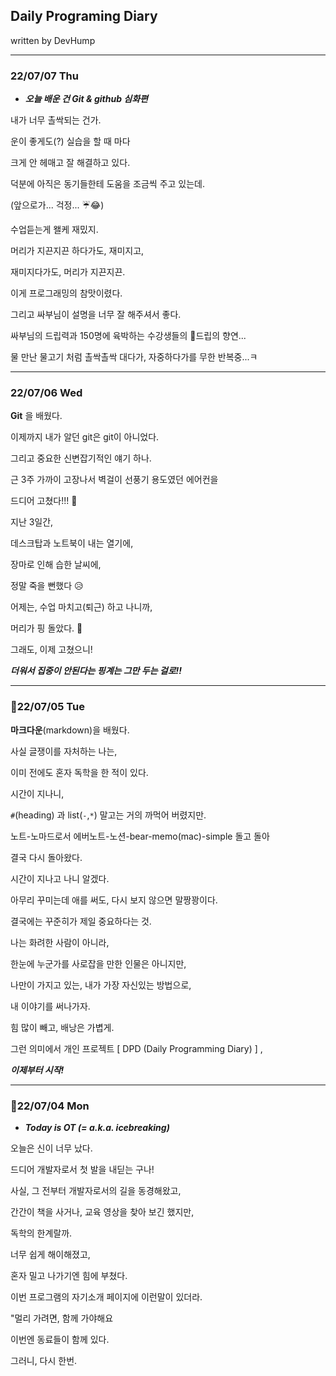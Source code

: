 ## Daily Programing Diary 

written by DevHump

---

### 22/07/07 Thu

- ***오늘 배운 건 Git & github 심화편***

내가 너무 촐싹되는 건가. 

운이 좋게도(?) 실습을 할 때 마다 

크게 안 헤매고 잘 해결하고 있다. 

덕분에 아직은 동기들한테 도움을 조금씩 주고 있는데.

(앞으로가... 걱정... ☔😂)



수업듣는게 왤케 재밌지. 

머리가 지끈지끈 하다가도, 재미지고, 

재미지다가도, 머리가 지끈지끈. 

이게 프로그래밍의 참맛이렸다.



그리고 싸부님이 설명을 너무 잘 해주셔서 좋다. 

싸부님의 드립력과 150명에 육박하는 수강생들의 🐶드립의 향연...

물 만난 물고기 처럼 촐싹촐싹 대다가, 자중하다가를 무한 반복중...ㅋ



---

### 22/07/06  Wed

**Git** 을 배웠다. 

이제까지 내가 알던 git은 git이 아니었다.



그리고 중요한 신변잡기적인 얘기 하나. 

근 3주 가까이 고장나서 벽걸이 선풍기 용도였던 에어컨을 

드디어 고쳤다!!! 🤣



지난 3일간, 

데스크탑과 노트북이 내는 열기에, 

장마로 인해 습한 날씨에, 

정말 죽을 뻔했다 😥



어제는, 수업 마치고(퇴근) 하고 나니까,

머리가 핑 돌았다.  🥵 



그래도, 이제 고쳤으니!

***더워서 집중이 안된다는 핑계는 그만 두는 걸로!!***



---

### 📌22/07/05 Tue

**마크다운**(markdown)을 배웠다. 

사실 글쟁이를 자처하는 나는,

이미 전에도 혼자 독학을 한 적이 있다. 

시간이 지나니, 

`#`(heading) 과 list(`-`,`*`) 말고는 거의 까먹어 버렸지만.



노트-노마드로서 에버노트-노션-bear-memo(mac)-simple 돌고 돌아

결국 다시 돌아왔다. 



시간이 지나고 나니 알겠다. 

아무리 꾸미는데 애를 써도, 다시 보지 않으면 말짱꽝이다.

결국에는 꾸준히가 제일 중요하다는 것.



나는 화려한 사람이 아니라, 

한눈에 누군가를 사로잡을 만한 인물은 아니지만, 



나만이 가지고 있는, 내가 가장 자신있는 방법으로, 

내 이야기를 써나가자. 



힘 많이 빼고, 배낭은 가볍게.

그런 의미에서 개인 프로젝트 [ DPD (Daily Programming Diary) ] ,

***이제부터 시작!***



---

### 📌22/07/04  Mon

- ***Today is OT (= a.k.a. icebreaking)***

오늘은 신이 너무 났다. 

드디어 개발자로서 첫 발을 내딛는 구나! 

사실, 그 전부터 개발자로서의 길을 동경해왔고, 

간간이 책을 사거나, 교육 영상을 찾아 보긴 했지만, 

독학의 한계랄까. 

너무 쉽게 해이해졌고, 

혼자 밀고 나가기엔 힘에 부쳤다. 



이번 프로그램의 자기소개 페이지에 이런말이 있더라.

"멀리 가려면, 함께 가야해요 

이번엔 동료들이 함께 있다. 

그러니, 다시 한번.



